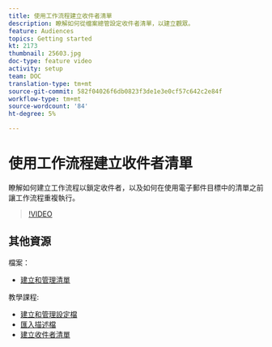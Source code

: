 ```yaml
---
title: 使用工作流程建立收件者清單
description: 瞭解如何從檔案總管設定收件者清單，以建立觀眾。
feature: Audiences
topics: Getting started
kt: 2173
thumbnail: 25603.jpg
doc-type: feature video
activity: setup
team: DOC
translation-type: tm+mt
source-git-commit: 582f04026f6db0823f3de1e3e0cf57c642c2e84f
workflow-type: tm+mt
source-wordcount: '84'
ht-degree: 5%

---
```



# 使用工作流程建立收件者清單

瞭解如何建立工作流程以鎖定收件者，以及如何在使用電子郵件目標中的清單之前讓工作流程重複執行。

>[!VIDEO](https://video.tv.adobe.com/v/25603?quality=12)

## 其他資源

檔案：

* [建立和管理清單](https://docs.adobe.com/content/help/en/campaign-classic/using/getting-started/profile-management/creating-and-managing-lists.html)

教學課程:

* [建立和管理設定檔](/help/acc/profile-management/create-and-manage-profiles.md)
* [匯入描述檔](/help/acc/data-management/importing-profiles.md)
* [建立收件者清單](/help/acc/profile-management/creating-a-list-of-recipients.md)
